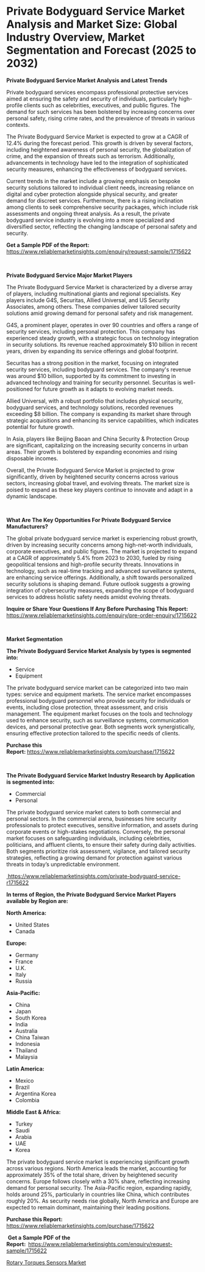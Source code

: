 <p><h1>Private Bodyguard Service Market Analysis and Market Size: Global Industry Overview, Market Segmentation and Forecast (2025 to 2032)</h1></p><p><strong>Private Bodyguard Service Market Analysis and Latest Trends</strong></p>
<p><p>Private bodyguard services encompass professional protective services aimed at ensuring the safety and security of individuals, particularly high-profile clients such as celebrities, executives, and public figures. The demand for such services has been bolstered by increasing concerns over personal safety, rising crime rates, and the prevalence of threats in various contexts.</p><p>The Private Bodyguard Service Market is expected to grow at a CAGR of 12.4% during the forecast period. This growth is driven by several factors, including heightened awareness of personal security, the globalization of crime, and the expansion of threats such as terrorism. Additionally, advancements in technology have led to the integration of sophisticated security measures, enhancing the effectiveness of bodyguard services.</p><p>Current trends in the market include a growing emphasis on bespoke security solutions tailored to individual client needs, increasing reliance on digital and cyber protection alongside physical security, and greater demand for discreet services. Furthermore, there is a rising inclination among clients to seek comprehensive security packages, which include risk assessments and ongoing threat analysis. As a result, the private bodyguard service industry is evolving into a more specialized and diversified sector, reflecting the changing landscape of personal safety and security.</p></p>
<p><strong>Get a Sample PDF of the Report:&nbsp;</strong> <a href="https://www.reliablemarketinsights.com/enquiry/request-sample/1715622?utm_campaign=3064&utm_medium=2&utm_source=Github&utm_content=ia&utm_term=28032025&utm_id=private-bodyguard-service">https://www.reliablemarketinsights.com/enquiry/request-sample/1715622</a></p>
<p>&nbsp;</p>
<p><strong>Private Bodyguard Service Major Market Players</strong></p>
<p><p>The Private Bodyguard Service Market is characterized by a diverse array of players, including multinational giants and regional specialists. Key players include G4S, Securitas, Allied Universal, and US Security Associates, among others. These companies deliver tailored security solutions amid growing demand for personal safety and risk management.</p><p>G4S, a prominent player, operates in over 90 countries and offers a range of security services, including personal protection. This company has experienced steady growth, with a strategic focus on technology integration in security solutions. Its revenue reached approximately $10 billion in recent years, driven by expanding its service offerings and global footprint.</p><p>Securitas has a strong position in the market, focusing on integrated security services, including bodyguard services. The company's revenue was around $10 billion, supported by its commitment to investing in advanced technology and training for security personnel. Securitas is well-positioned for future growth as it adapts to evolving market needs.</p><p>Allied Universal, with a robust portfolio that includes physical security, bodyguard services, and technology solutions, recorded revenues exceeding $8 billion. The company is expanding its market share through strategic acquisitions and enhancing its service capabilities, which indicates potential for future growth.</p><p>In Asia, players like Beijing Baoan and China Security & Protection Group are significant, capitalizing on the increasing security concerns in urban areas. Their growth is bolstered by expanding economies and rising disposable incomes.</p><p>Overall, the Private Bodyguard Service Market is projected to grow significantly, driven by heightened security concerns across various sectors, increasing global travel, and evolving threats. The market size is poised to expand as these key players continue to innovate and adapt in a dynamic landscape.</p></p>
<p>&nbsp;</p>
<p><strong>What Are The Key Opportunities For Private Bodyguard Service Manufacturers?</strong></p>
<p><p>The global private bodyguard service market is experiencing robust growth, driven by increasing security concerns among high-net-worth individuals, corporate executives, and public figures. The market is projected to expand at a CAGR of approximately 5.4% from 2023 to 2030, fueled by rising geopolitical tensions and high-profile security threats. Innovations in technology, such as real-time tracking and advanced surveillance systems, are enhancing service offerings. Additionally, a shift towards personalized security solutions is shaping demand. Future outlook suggests a growing integration of cybersecurity measures, expanding the scope of bodyguard services to address holistic safety needs amidst evolving threats.</p></p>
<p><strong>Inquire or Share Your Questions If Any Before Purchasing This Report:</strong> <a href="https://www.reliablemarketinsights.com/enquiry/pre-order-enquiry/1715622?utm_campaign=3064&utm_medium=2&utm_source=Github&utm_content=ia&utm_term=28032025&utm_id=private-bodyguard-service">https://www.reliablemarketinsights.com/enquiry/pre-order-enquiry/1715622</a></p>
<p>&nbsp;</p>
<p><strong>Market Segmentation</strong></p>
<p><strong>The Private Bodyguard Service Market Analysis by types is segmented into:</strong></p>
<p><ul><li>Service</li><li>Equipment</li></ul></p>
<p><p>The private bodyguard service market can be categorized into two main types: service and equipment markets. The service market encompasses professional bodyguard personnel who provide security for individuals or events, including close protection, threat assessment, and crisis management. The equipment market focuses on the tools and technology used to enhance security, such as surveillance systems, communication devices, and personal protective gear. Both segments work synergistically, ensuring effective protection tailored to the specific needs of clients.</p></p>
<p><strong>Purchase this Report:&nbsp;</strong><a href="https://www.reliablemarketinsights.com/purchase/1715622?utm_campaign=3064&utm_medium=2&utm_source=Github&utm_content=ia&utm_term=28032025&utm_id=private-bodyguard-service">https://www.reliablemarketinsights.com/purchase/1715622</a></p>
<p>&nbsp;</p>
<p><strong>The Private Bodyguard Service Market Industry Research by Application is segmented into:</strong></p>
<p><ul><li>Commercial</li><li>Personal</li></ul></p>
<p><p>The private bodyguard service market caters to both commercial and personal sectors. In the commercial arena, businesses hire security professionals to protect executives, sensitive information, and assets during corporate events or high-stakes negotiations. Conversely, the personal market focuses on safeguarding individuals, including celebrities, politicians, and affluent clients, to ensure their safety during daily activities. Both segments prioritize risk assessment, vigilance, and tailored security strategies, reflecting a growing demand for protection against various threats in today’s unpredictable environment.</p></p>
<p><a href="https://www.reliablemarketinsights.com/private-bodyguard-service-r1715622?utm_campaign=3064&utm_medium=2&utm_source=Github&utm_content=ia&utm_term=28032025&utm_id=private-bodyguard-service">&nbsp;https://www.reliablemarketinsights.com/private-bodyguard-service-r1715622</a></p>
<p><strong>In terms of Region, the Private Bodyguard Service Market Players available by Region are:</strong></p>
<p>
    <p> <strong> North America: </strong>
        <ul>
            <li>United States</li>
            <li>Canada</li>
        </ul>
        </p> 
    <p> <strong> Europe: </strong>
        <ul>
            <li>Germany</li>
            <li>France</li>
            <li>U.K.</li>
            <li>Italy</li>
            <li>Russia</li>
        </ul>
        </p> 
    <p> <strong> Asia-Pacific: </strong>
        <ul>
            <li>China</li>
            <li>Japan</li>
            <li>South Korea</li>
            <li>India</li>
            <li>Australia</li>
            <li>China Taiwan</li>
            <li>Indonesia</li>
            <li>Thailand</li>
            <li>Malaysia</li>
        </ul>
        </p> 
    <p> <strong> Latin America: </strong>
        <ul>
            <li>Mexico</li>
            <li>Brazil</li>
            <li>Argentina Korea</li>
            <li>Colombia</li>
        </ul>
        </p> 
    <p> <strong> Middle East & Africa: </strong>
        <ul>
            <li>Turkey</li>
            <li>Saudi</li>
            <li>Arabia</li>
            <li>UAE</li>
            <li>Korea</li>
        </ul>
    </p>
    </p>
<p><p>The private bodyguard service market is experiencing significant growth across various regions. North America leads the market, accounting for approximately 35% of the total share, driven by heightened security concerns. Europe follows closely with a 30% share, reflecting increasing demand for personal security. The Asia-Pacific region, expanding rapidly, holds around 25%, particularly in countries like China, which contributes roughly 20%. As security needs rise globally, North America and Europe are expected to remain dominant, maintaining their leading positions.</p></p>
<p><strong>Purchase this Report: </strong><a href="https://www.reliablemarketinsights.com/purchase/1715622?utm_campaign=3064&utm_medium=2&utm_source=Github&utm_content=ia&utm_term=28032025&utm_id=private-bodyguard-service">https://www.reliablemarketinsights.com/purchase/1715622</a></p>
<p>&nbsp;<strong>Get a Sample PDF of the Report:&nbsp;&nbsp;</strong><a href="https://www.reliablemarketinsights.com/enquiry/request-sample/1715622?utm_campaign=3064&utm_medium=2&utm_source=Github&utm_content=ia&utm_term=28032025&utm_id=private-bodyguard-service">https://www.reliablemarketinsights.com/enquiry/request-sample/1715622</a></p>
<p><strong></strong></p>
<p><p><a href="https://github.com/rianttegang/Market-Research-Report-List-1/blob/main/rotary-torques-sensors-market.md?utm_campaign=3064&utm_medium=2&utm_source=Github&utm_content=ia&utm_term=28032025&utm_id=private-bodyguard-service">Rotary Torques Sensors Market</a></p></p>